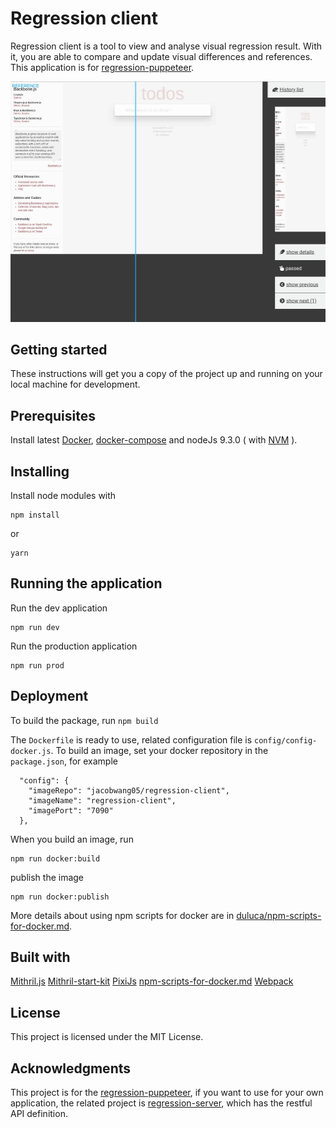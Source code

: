 # Regression client
Regression client is a tool to view and analyse visual regression result. With it, you are able to compare and update visual differences and references. This application is for [regression-puppeteer](https://github.com/jaceyshome/regression-puppeteer).

![demo screenshot](docs/demo.jpeg)



## Getting started
These instructions will get you a copy of the project up and running on your local machine for development.



## Prerequisites
Install latest [Docker](https://docs.docker.com/install/), [docker-compose](https://docs.docker.com/compose/install/) and nodeJs 9.3.0 ( with [NVM](https://github.com/creationix/nvm) ).



## Installing
Install node modules with
```
npm install
```
or
```
yarn
```

## Running the application
Run the dev application
```
npm run dev
```
Run the production application
```
npm run prod
```

## Deployment
To build the package, run `npm build`

The `Dockerfile` is ready to use, related configuration file is `config/config-docker.js`. To build an image, set your docker repository in the `package.json`, for example
```
  "config": {
    "imageRepo": "jacobwang05/regression-client",
    "imageName": "regression-client",
    "imagePort": "7090"
  },
```
When you build an image, run
```
npm run docker:build
```
publish the image
```
npm run docker:publish
```

More details about using npm scripts for docker are in [duluca/npm-scripts-for-docker.md](https://gist.github.com/duluca/d13e501e870215586271b0f9ce1781ce/).



## Built with
[Mithril.js](https://mithril.js.org/)
[Mithril-start-kit](https://github.com/dhinesh03/mithril-starter-kit)
[PixiJs](http://pixijs.com)
[npm-scripts-for-docker.md](https://gist.github.com/duluca/d13e501e870215586271b0f9ce1781ce/)
[Webpack](https://webpack.js.org/)


## License
This project is licensed under the MIT License.



## Acknowledgments
This project is for the [regression-puppeteer](https://github.com/jaceyshome/regression-puppeteer), if you want to use for your own application, the related project is [regression-server](https://github.com/jaceyshome/regression-puppeteer), which has the restful API definition.
